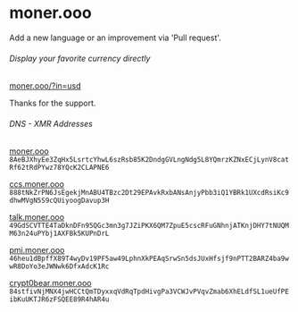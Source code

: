 # moner.ooo
Add a new language or an improvement via 'Pull request'.

###### Display your favorite currency directly
[moner.ooo/?in=usd](https://moner.ooo/?in=usd)


Thanks for the support.

###### DNS - XMR Addresses
[moner.ooo](https://mxtoolbox.com/SuperTool.aspx?action=txt%3amoner.ooo&run=toolpage) `8AeBJXhyEe3ZqHx5LsrtcYhwL6szRsb85K2DndgGVLngNdg5L8YQmrzKZNxECjLynV8catRf62tRdPYwz78YQcK2CLAPNE6`

[ccs.moner.ooo](https://mxtoolbox.com/SuperTool.aspx?action=txt%3accs.moner.ooo&run=toolpage) `888tNkZrPN6JsEgekjMnABU4TBzc2Dt29EPAvkRxbANsAnjyPbb3iQ1YBRk1UXcdRsiKc9dhwMVgN5S9cQUiyoogDavup3H`

[talk.moner.ooo](https://mxtoolbox.com/SuperTool.aspx?action=txt%3atalk.moner.ooo&run=toolpage) `49GdSCVTTE4TaDknDFn95QGc3mn3g7JZiPKX6QM7ZpuE5cscRFuGNhnjATKnjDHY7tNUQMM63n24uPYbj1AXFBk5KUPnDrL`

[pmi.moner.ooo](https://mxtoolbox.com/SuperTool.aspx?action=txt%3apmi.moner.ooo&run=toolpage) `46heu1dBpffX89T4wyDv19PF5aw49LphnXkPEAqSrwSn5dsJUxHfsjf9nPTT2BARZ4ba9wwR8DoYo3eJWNwk6DfxAdcK1Rc`

[crypt0bear.moner.ooo](https://mxtoolbox.com/SuperTool.aspx?action=txt%3acrypt0bear.moner.ooo&run=toolpage) `84stfivNjMNX4jwHCCtQmTDyxxqVdRqTpdHivgPa3VCWJvPVqvZmab6XhELdfSL1ueUfPEibKuUKTJR6zFSQEE89R4hAR4u`
